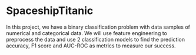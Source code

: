 # SpaceshipTitanic
In this project, we have a binary classification problem with data samples of numerical and categorical data. We will use feature engineering to preprocess the data and use 2 classification models to find the prediction accuracy, F1 score and AUC-ROC as metrics to measure our success.
